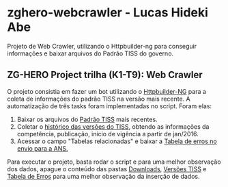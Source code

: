 # zghero-webcrawler - Lucas Hideki Abe
Projeto de Web Crawler, utilizando o Httpbuilder-ng para conseguir informações e baixar arquivos do Padrão TISS do governo.

<h2>ZG-HERO Project trilha (K1-T9): Web Crawler</h2>

  O projeto consistia em fazer um bot utilizando o <a href="https://http-builder-ng.github.io/http-builder-ng/asciidoc/html5/#_introduction">Httpbuilder-NG</a>
para a coleta de informações do padrão TISS na versão mais recente. A automatização de três tasks foram implementadas no script. Foram elas: </br>
  1. Baixar os arquivos do <a href="https://www.gov.br/ans/pt-br/assuntos/prestadores/padrao-para-troca-de-informacao-de-saude-suplementar-2013-tiss">Padrão TISS</a> mais recentes. </br>
  2. Coletar o <a href="https://www.gov.br/ans/pt-br/assuntos/prestadores/padrao-para-troca-de-informacao-de-saude-suplementar-2013-tiss/padrao-tiss-historico-das-versoes-dos-componentes-do-padrao-tiss">histórico das versões do TISS</a>, obtendo as informações da competência, publicação, início de vigência a partir de jan/2016.</br>
  3. Acessar o campo "Tabelas relacionadas" e baixar a <a href="https://www.gov.br/ans/pt-br/assuntos/prestadores/padrao-para-troca-de-informacao-de-saude-suplementar-2013-tiss/padrao-tiss-tabelas-relacionadas">Tabela de erros no envio para a ANS.</a> </br>

Para executar o projeto, basta rodar o script e para uma melhor observação dos dados, apague o conteúdo das pastas <a href="https://github.com/hideki-abe/zghero-webcrawler/tree/master/Downloads">Downloads</a>,
<a href="https://github.com/hideki-abe/zghero-webcrawler/tree/master/VersoesTiss">Versões TISS</a> e <a href="https://github.com/hideki-abe/zghero-webcrawler/tree/master/TabelaDeErros">Tabela de Erros</a>
para uma melhor observação da inserção de dados.
